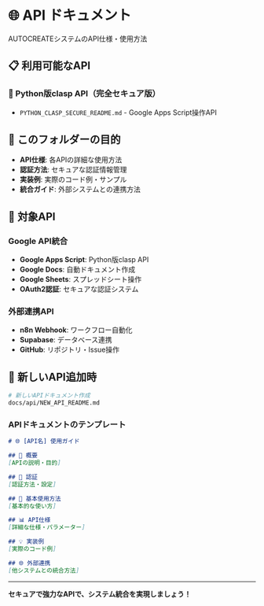 # 🌐 API ドキュメント

AUTOCREATEシステムのAPI仕様・使用方法

## 📋 利用可能なAPI

### 🐍 Python版clasp API（完全セキュア版）
- `PYTHON_CLASP_SECURE_README.md` - Google Apps Script操作API

## 🎯 このフォルダーの目的

- **API仕様**: 各APIの詳細な使用方法
- **認証方法**: セキュアな認証情報管理
- **実装例**: 実際のコード例・サンプル
- **統合ガイド**: 外部システムとの連携方法

## 🔧 対象API

### Google API統合
- **Google Apps Script**: Python版clasp API
- **Google Docs**: 自動ドキュメント作成
- **Google Sheets**: スプレッドシート操作
- **OAuth2認証**: セキュアな認証システム

### 外部連携API
- **n8n Webhook**: ワークフロー自動化
- **Supabase**: データベース連携
- **GitHub**: リポジトリ・Issue操作

## 📝 新しいAPI追加時

```bash
# 新しいAPIドキュメント作成
docs/api/NEW_API_README.md
```

### APIドキュメントのテンプレート

```markdown
# 🌐 [API名] 使用ガイド

## 📝 概要
[APIの説明・目的]

## 🔐 認証
[認証方法・設定]

## 🚀 基本使用方法
[基本的な使い方]

## 📊 API仕様
[詳細な仕様・パラメーター]

## 💡 実装例
[実際のコード例]

## 🌐 外部連携
[他システムとの統合方法]
```

---

**セキュアで強力なAPIで、システム統合を実現しましょう！**
